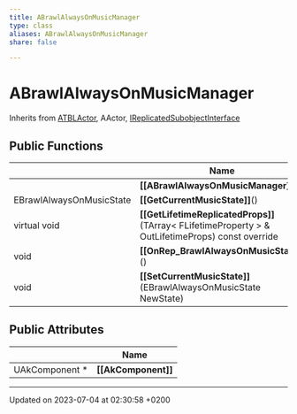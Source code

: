 ```yaml
---
title: ABrawlAlwaysOnMusicManager
type: class
aliases: ABrawlAlwaysOnMusicManager
share: false

---
```


# ABrawlAlwaysOnMusicManager





Inherits from [ATBLActor](/docs/SDK/Source/Classes/classATBLActor.md), AActor, [IReplicatedSubobjectInterface](/docs/SDK/Source/Classes/classIReplicatedSubobjectInterface.md)

## Public Functions

|                | Name           |
| -------------- | -------------- |
| | **[[ABrawlAlwaysOnMusicManager]]**() |
| EBrawlAlwaysOnMusicState | **[[GetCurrentMusicState]]**() |
| virtual void | **[[GetLifetimeReplicatedProps]]**(TArray< FLifetimeProperty > & OutLifetimeProps) const override |
| void | **[[OnRep_BrawlAlwaysOnMusicState]]**() |
| void | **[[SetCurrentMusicState]]**(EBrawlAlwaysOnMusicState NewState) |

## Public Attributes

|                | Name           |
| -------------- | -------------- |
| UAkComponent * | **[[AkComponent]]**  |

-------------------------------

Updated on 2023-07-04 at 02:30:58 +0200
